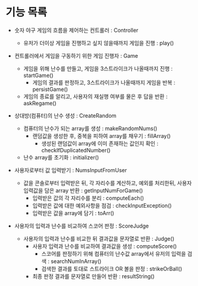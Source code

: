 # 기능 목록
- 숫자 야구 게임의 흐름을 제어하는 컨트롤러 : Controller
  - 유저가 더이상 게임을 진행하고 싶지 않을때까지 게임을 진행 : play()

- 컨트롤러에서 게임을 구동하기 위한 게임 진행자 : Game
  - 게임을 위해 난수를 만들고, 게임을 3스트라이크가 나올때까지 진행  : startGame() 
    - 게임의 결과를 판정하고, 3스트라이크가 나올때까지 게임을 반복   : persistGame()
  - 게임의 종료를 알리고, 사용자의 재실행 여부를 물은 후 답을 반환  : askRegame()
  
- 상대방(컴퓨터)의 난수 생성 : CreateRandom
  - 컴퓨터의 난수가 되는 array를 생성 : makeRandomNums()
    - 랜덤값을 생성한 후, 중복을 피하여 array를 채우기   : fillArray()
      - 생성된 랜덤값이 array에 이미 존재하는 값인지 확인 : checkIfDuplicatedNumber()
  - 난수 array를 초기화 : initializer()

- 사용자로부터 값 입력받기 : NumsInputFromUser
  - 값을 콘솔로부터 입력받은 뒤, 각 자리수를 계산하고, 예외를 처리한뒤, 사용자 입력값을 담은 array 반환 : getInputNumForGame()
    - 입력받은 값의 각 자리수를 분리     : computeEach()
    - 입력받은 값에 대한 예외사항을 점검 : checkInputException()
    - 입력받은 값을 array에 담기       : toArr()

- 사용자의 입력과 난수를 비교하여 스코어 판정 : ScoreJudge
  - 사용자의 입력과 난수를 비교한 뒤 결과값을 문자열로 반환 : Judge()
    - 사용자 입력과 난수를 비교하여 결과값을 생성 : computeScore()
      - 스코어를 판정하기 위해 컴퓨터의 난수값 array에서 유저의 입력을 검색 : searchNumInArray()
      - 검색한 결과를 토대로 스트라이크 OR 볼을 판정                    : strikeOrBall()
    - 최종 판정 결과를 문자열로 만들어 반환                          : resultString()